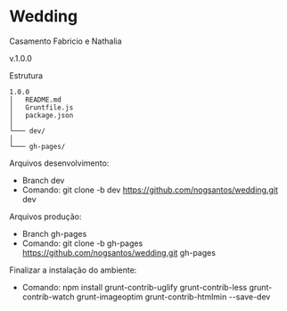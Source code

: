 # Wedding

Casamento Fabricio e Nathalia

v.1.0.0

Estrutura

```
1.0.0
│   README.md
│   Gruntfile.js
│   package.json
│
└─── dev/
│
└─── gh-pages/
```

Arquivos desenvolvimento:
* Branch dev
* Comando: git clone -b dev https://github.com/nogsantos/wedding.git dev

Arquivos produção:
* Branch gh-pages
* Comando: git clone -b gh-pages https://github.com/nogsantos/wedding.git gh-pages

Finalizar a instalação do ambiente:
* Comando: npm install grunt-contrib-uglify grunt-contrib-less grunt-contrib-watch grunt-imageoptim grunt-contrib-htmlmin --save-dev
